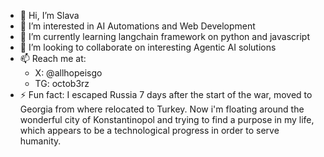 - 👋 Hi, I’m Slava
- 👀 I’m interested in AI Automations and Web Development 
- 🌱 I’m currently learning langchain framework on python and javascript 
- 💞️ I’m looking to collaborate on interesting Agentic AI solutions 
- 📫 Reach me at: 
   -   X: @allhopeisgo
   - TG: octob3rz
- ⚡ Fun fact: I escaped Russia 7 days after the start of the war, moved to Georgia from where relocated to Turkey. 
Now i'm floating around the wonderful city of Konstantinopol and trying to find a purpose in my life, which appears to be a technological progress in order to serve humanity. 

<!---
GloryMighty/GloryMighty is a ✨ special ✨ repository because its `README.md` (this file) appears on your GitHub profile.
You can click the Preview link to take a look at your changes.
--->
